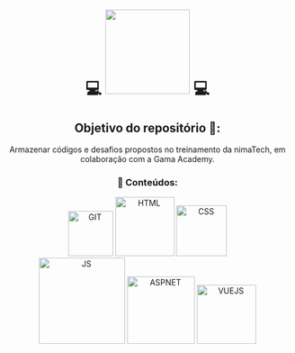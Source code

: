 <div align="center">
  <h1>💻 <img width="150" src="https://admanalisa.genialinvestimentos.com.br/wp-content/uploads/2021/03/logo-anima-02.png"> 💻</h1>
  <h2>Objetivo do repositório 🎯:</h2>
  <p>Armazenar códigos e desafios propostos no treinamento da  nimaTech, em colaboração com a Gama Academy.</p>

  <h3>🚀 Conteúdos: </h3>
  <div align="center">
    <img alt="GIT" width="80" src="https://img.shields.io/badge/git%20-F05032?style=for-the-badge&logo=git&logoColor=white"/>
    <img alt="HTML" width="105" src="https://img.shields.io/badge/html5%20-F57501?style=for-the-badge&logo=html5&color=darkorange&logoColor=white"/>
    <img alt="CSS" width="90" src="https://img.shields.io/badge/css3%20-0794E6?style=for-the-badge&logo=css3&logoColor=white"/>
  </div>
  <div align="center">
    <img alt="JS" width="153" src="https://img.shields.io/badge/javascript%20-F7DF1E?style=for-the-badge&logo=javascript&logoColor=gray"/>
    <img alt="ASPNET" width="120" src="https://img.shields.io/badge/asp.net%20-12358a?style=for-the-badge&logo=csharp&logoColor=white"/>
    <img alt="VUEJS" width="105" src="https://img.shields.io/badge/vue.js%20-4FC08D?style=for-the-badge&logo=vue.js&logoColor=white"/>
  </div>
</div>
